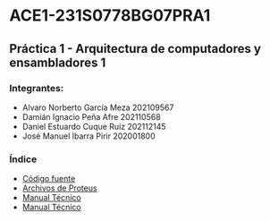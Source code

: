 # ACE1-231S0778BG07PRA1

## Práctica 1 - Arquitectura de computadores y ensambladores 1
### Integrantes:
- Alvaro Norberto García Meza 202109567
- Damián Ignacio Peña Afre 202110568
- Daniel Estuardo Cuque Ruíz 202112145
- José Manuel Ibarra Pirir 202001800

### Índice

- [Código fuente](https://gitlab.com/grupo-7-ace1b-1s2023/ACE1-231S0778BG07PRA1/src)
- [Archivos de Proteus](https://gitlab.com/grupo-7-ace1b-1s2023/ACE1-231S0778BG07PRA1/proteus)
- [Manual Técnico](https://gitlab.com/grupo-7-ace1b-1s2023/ACE1-231S0778BG07PRA1/docs/tech)
- [Manual Técnico](https://gitlab.com/grupo-7-ace1b-1s2023/ACE1-231S0778BG07PRA1/docs/user)